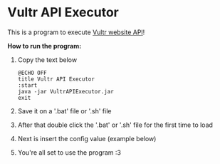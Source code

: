 # Vultr API Executor

This is a program to execute [Vultr website API](https://www.vultr.com/api/)!

**How to run the program:**

1. Copy the text below
    ```shell script
    @ECHO OFF
    title Vultr API Executor
    :start
    java -jar VultrAPIExecutor.jar
    exit
    ```
   
2. Save it on a '.bat' file or '.sh' file

3. After that double click the '.bat' or '.sh' file for the first time to load

4. Next is insert the config value (example below)

5. You're all set to use the program :3